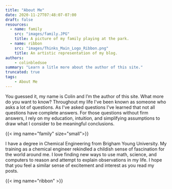 ```yaml
---
title: "About Me"
date: 2020-11-27T07:48:07-07:00
draft: false
resources:
  - name: family
    src: "images/family.JPG"
    title: A picture of my family playing at the park.
  - name: ribbon
    src: "images/Thinks_Main_Logo_Ribbon.png"
    title: An artistic representation of my blog.
authors:
    - colinbledsoe
summary: "Learn a litle more about the author of this site."
truncated: true
tags:
    - About Me
---
```


You guessed it, my name is Colin and I’m the author of this site. What more do you want to know? Throughout my life I've been known as someone who asks a lot of questions. As I've asked questions I've learned that not all questions have complete answers. For those questions without firm answers, I rely on my education, intuition, and simplifying assumptions to draw what I consider to be meaningful conclusions.

{{< img name="family" size="small">}}

I have a degree in Chemical Engineering from Brigham Young University. My training as a chemical engineer rekindled a childish sense of fascination for the world around me. I love finding new ways to use math, science, and computers to reason and attempt to explain observations in my life. I hope that you feel a similar sense of excitement and interest as you read my posts.

{{< img name="ribbon" >}}